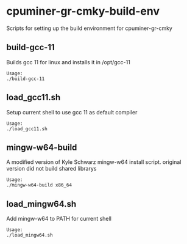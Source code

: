 # cpuminer-gr-cmky-build-env
Scripts for setting up the build environment for cpuminer-gr-cmky

build-gcc-11
------------
Builds gcc 11 for linux and installs it in /opt/gcc-11

```
Usage:
./build-gcc-11
```

load_gcc11.sh
-------------
Setup current shell to use gcc 11 as default compiler

```
Usage:
./load_gcc11.sh
```

mingw-w64-build
---------------
A modified version of Kyle Schwarz mingw-w64 install script.
original version did not build shared librarys

```
Usage:
./mingw-w64-build x86_64
```

load_mingw64.sh
---------------
Add mingw-w64 to PATH for current shell

```
Usage:
./load_mingw64.sh
```
